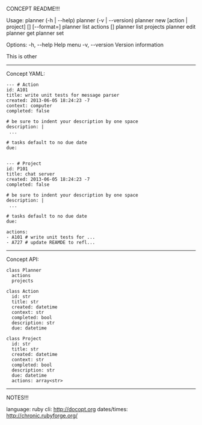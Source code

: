 CONCEPT README!!!

Usage:
    planner (-h | --help)
    planner (-v | --version)
    planner new [action | project] [<file>] [--format=<fmt>]
    planner list actions [<context>]
    planner list projects
    planner edit <id>
    planner get <id>
    planner set <id> <file>

Options:
    -h, --help      Help menu
    -v, --version   Version information

This is other

* * * * *

Concept YAML:

    --- # Action
    id: A101
    title: write unit tests for message parser
    created: 2013-06-05 18:24:23 -7
    context: computer
    completed: false

    # be sure to indent your description by one space
    description: |
     ...

    # tasks default to no due date
    due:


    --- # Project
    id: P101
    title: chat server
    created: 2013-06-05 18:24:23 -7
    completed: false

    # be sure to indent your description by one space
    description: |
     ...

    # tasks default to no due date
    due:

    actions:
    - A101 # write unit tests for ...
    - A727 # update REAMDE to refl...

* * * * *

Concept API:

    class Planner
      actions
      projects

    class Action
      id: str
      title: str
      created: datetime
      context: str
      completed: bool
      description: str
      due: datetime

    class Project
      id: str
      title: str
      created: datetime
      context: str
      completed: bool
      description: str
      due: datetime
      actions: array<str>

* * * * *

NOTES!!!

language: ruby
cli: http://docopt.org
dates/times: http://chronic.rubyforge.org/
